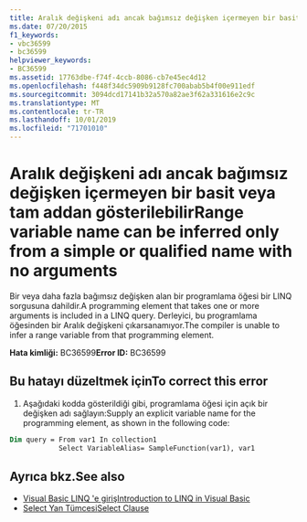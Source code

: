 ```yaml
---
title: Aralık değişkeni adı ancak bağımsız değişken içermeyen bir basit veya tam addan gösterilebilir
ms.date: 07/20/2015
f1_keywords:
- vbc36599
- bc36599
helpviewer_keywords:
- BC36599
ms.assetid: 17763dbe-f74f-4ccb-8086-cb7e45ec4d12
ms.openlocfilehash: f448f34dc5909b9128fc700abab5b4f00e911edf
ms.sourcegitcommit: 3094dcd17141b32a570a82ae3f62a331616e2c9c
ms.translationtype: MT
ms.contentlocale: tr-TR
ms.lasthandoff: 10/01/2019
ms.locfileid: "71701010"
---
```

# <a name="range-variable-name-can-be-inferred-only-from-a-simple-or-qualified-name-with-no-arguments"></a><span data-ttu-id="c1adb-102">Aralık değişkeni adı ancak bağımsız değişken içermeyen bir basit veya tam addan gösterilebilir</span><span class="sxs-lookup"><span data-stu-id="c1adb-102">Range variable name can be inferred only from a simple or qualified name with no arguments</span></span>
<span data-ttu-id="c1adb-103">Bir veya daha fazla bağımsız değişken alan bir programlama öğesi bir LINQ sorgusuna dahildir.</span><span class="sxs-lookup"><span data-stu-id="c1adb-103">A programming element that takes one or more arguments is included in a LINQ query.</span></span> <span data-ttu-id="c1adb-104">Derleyici, bu programlama öğesinden bir Aralık değişkeni çıkarsanamıyor.</span><span class="sxs-lookup"><span data-stu-id="c1adb-104">The compiler is unable to infer a range variable from that programming element.</span></span>  
  
 <span data-ttu-id="c1adb-105">**Hata kimliği:** BC36599</span><span class="sxs-lookup"><span data-stu-id="c1adb-105">**Error ID:** BC36599</span></span>  
  
## <a name="to-correct-this-error"></a><span data-ttu-id="c1adb-106">Bu hatayı düzeltmek için</span><span class="sxs-lookup"><span data-stu-id="c1adb-106">To correct this error</span></span>  
  
1. <span data-ttu-id="c1adb-107">Aşağıdaki kodda gösterildiği gibi, programlama öğesi için açık bir değişken adı sağlayın:</span><span class="sxs-lookup"><span data-stu-id="c1adb-107">Supply an explicit variable name for the programming element, as shown in the following code:</span></span>  
  
```vb  
Dim query = From var1 In collection1   
            Select VariableAlias= SampleFunction(var1), var1  
```  
  
## <a name="see-also"></a><span data-ttu-id="c1adb-108">Ayrıca bkz.</span><span class="sxs-lookup"><span data-stu-id="c1adb-108">See also</span></span>

- [<span data-ttu-id="c1adb-109">Visual Basic LINQ 'e giriş</span><span class="sxs-lookup"><span data-stu-id="c1adb-109">Introduction to LINQ in Visual Basic</span></span>](../../../visual-basic/programming-guide/language-features/linq/introduction-to-linq.md)
- [<span data-ttu-id="c1adb-110">Select Yan Tümcesi</span><span class="sxs-lookup"><span data-stu-id="c1adb-110">Select Clause</span></span>](../../../visual-basic/language-reference/queries/select-clause.md)
